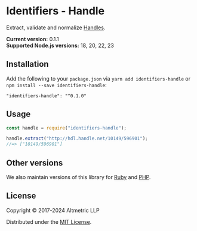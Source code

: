 # Identifiers - Handle

Extract, validate and normalize [Handles](https://en.wikipedia.org/wiki/Handle_System).

**Current version:** 0.1.1  
**Supported Node.js versions:** 18, 20, 22, 23

## Installation

Add the following to your `package.json` via `yarn add identifiers-handle` or `npm install --save identifiers-handle`:

```shell
"identifiers-handle": "^0.1.0"
```

## Usage

```javascript
const handle = require("identifiers-handle");

handle.extract("http://hdl.handle.net/10149/596901");
//=> ["10149/596901"]
```

## Other versions

We also maintain versions of this library for [Ruby](https://github.com/altmetric/identifiers) and [PHP](https://github.com/altmetric/php-identifiers).

## License

Copyright © 2017-2024 Altmetric LLP

Distributed under the [MIT License](http://opensource.org/licenses/MIT).
